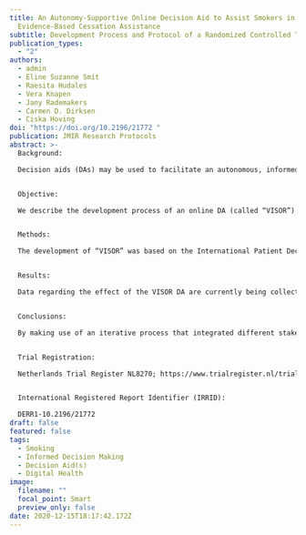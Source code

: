 ```yaml
---
title: An Autonomy-Supportive Online Decision Aid to Assist Smokers in Choosing
  Evidence-Based Cessation Assistance
subtitle: Development Process and Protocol of a Randomized Controlled Trial
publication_types:
  - "2"
authors:
  - admin
  - Eline Suzanne Smit
  - Raesita Hudales
  - Vera Knapen
  - Jany Rademakers
  - Carmen D. Dirksen
  - Ciska Hoving
doi: "https://doi.org/10.2196/21772 "
publication: JMIR Research Protocols
abstract: >-
  Background:

  Decision aids (DAs) may be used to facilitate an autonomous, informed decision to cease smoking and promote the uptake of evidence-based cessation assistance (ie, behavioral support, nicotine replacement therapy, or prescription medication). However, knowledge is lacking regarding their effective elements and (cost-)effectiveness.


  Objective:

  We describe the development process of an online DA (called “VISOR”) that helps smokers to choose evidence-based cessation assistance. Additionally, we provide a description of the protocol of an ongoing randomized controlled trial in which the DA containing an explicit value clarification method (VCM) and tailored advice is compared with a DA without an explicit VCM and tailored advice.


  Methods:

  The development of “VISOR” was based on the International Patient Decision Aid Standards guidelines. Viewpoints of end users (collected through 20 interviews with smokers) and clinical and scientific experts (assessed using 2 Delphi studies with 24 scientists and 38 clinicians) were assessed regarding cessation tool decision making and preferred DA content. These findings, together with principles from the Self-Determination Theory, served as input for the development of the online DA. A first DA prototype was alpha-tested in September 2019 and beta-tested for usability in December 2019; feedback was incorporated and resulted in a final version. The final DA contains (1) an information section, (2) an optional knowledge quiz, (3) a brief smoking assessment, (4) intuitive decision, (5) intermediate advice, (6) an explicit VCM, (7) tailored advice, and (8) access information. A randomized controlled trial is currently being conducted to assess the DA’s (cost-)effectiveness compared to a DA that does not include the explicit VCM and the tailored advice; specifically, the DA’s effect on smoking abstinence, uptake of evidence-based cessation assistance, smoking abstinence mediated through uptake of evidence-based cessation assistance, and decisional conflict are investigated. Participants are randomly allocated to receive access to 1 of the 2 DAs and are asked to complete 5 questionnaires (including the baseline questionnaire) over a period of 12 months. To evaluate the effects of the DA on the outcome measures, logistic and linear regression analyses as well as mediation analyses will be carried out. An economic evaluation will be performed to assess the cost-effectiveness.


  Results:

  Data regarding the effect of the VISOR DA are currently being collected, and data collection is expected to be concluded in 2021.


  Conclusions:

  By making use of an iterative process that integrated different stakeholders’ perspectives (including end users), we were able to systematically design an evidence-based DA. The study will contribute to the current knowledge regarding smoking cessation DA application, the added value of explicit VCMs, and the effect of behavioral and informed decision-making outcomes.


  Trial Registration:

  Netherlands Trial Register NL8270; https://www.trialregister.nl/trial/8270


  International Registered Report Identifier (IRRID):

  DERR1-10.2196/21772
draft: false
featured: false
tags:
  - Smoking
  - Informed Decision Making
  - Decision Aid(s)
  - Digital Health
image:
  filename: ""
  focal_point: Smart
  preview_only: false
date: 2020-12-15T18:17:42.172Z
---
```

